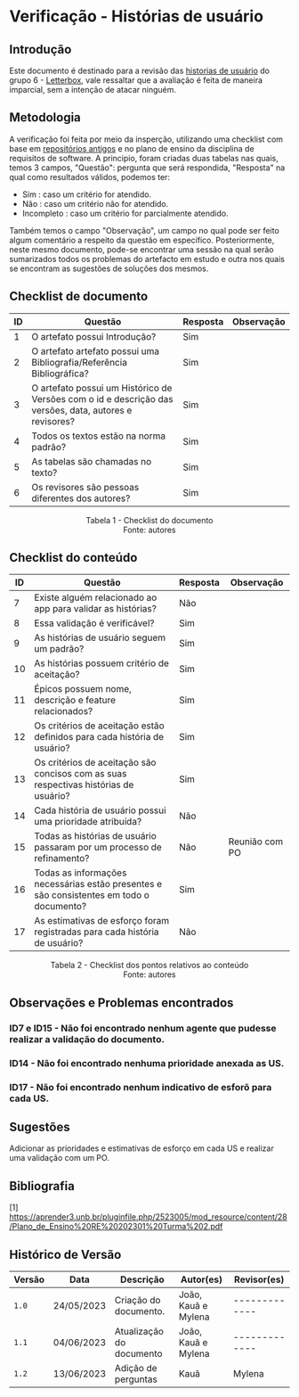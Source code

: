 
# Verificação - Histórias de usuário

## Introdução
Este documento é destinado para a revisão das [historias de usuário]( https://requisitos-de-software.github.io/2023.1-Letterboxd/Modelagem/Metodologias%20Ageis/historiaUsuario/) do grupo 6 - [Letterbox](https://github.com/Requisitos-de-Software/2023.1-Letterboxd), vale ressaltar que a avaliação é feita de maneira imparcial, sem a intenção de atacar ninguém.

## Metodologia

A verificação foi feita por meio da insperção, utilizando uma checklist com base em [repositórios antigos](https://github.com/Requisitos-de-Software) e no plano de ensino da disciplina de requisitos de software. A principio, foram criadas duas tabelas nas quais, temos 3 campos, "Questão": pergunta que será respondida, "Resposta" na qual como resultados válidos, podemos ter: 

- Sim : caso um critério for atendido.
- Não : caso um critério não for atendido.
- Incompleto : caso um critério for parcialmente atendido.

Também temos o campo "Observação", um campo no qual pode ser feito algum comentário a respeito da questão em específico. Posteriormente, neste mesmo documento, pode-se encontrar uma sessão na qual serão sumarizados todos os problemas do artefacto em estudo e outra nos quais se encontram as sugestões de soluções dos mesmos.

## Checklist de documento
|ID|Questão|Resposta|Observação|
|--|-------|--------|----------|
|1|O artefato possui Introdução?                                                                                |  Sim      |          |
|2|O artefato artefato possui uma Bibliografia/Referência Bibliográfica?                                        |  Sim      |          |
|3|O artefato possui um Histórico de Versões com o id e descrição das versões, data, autores e revisores?       |  Sim      |          |
|4|Todos os textos estão na norma padrão?                                                                       |  Sim      |          |
|5|As tabelas são chamadas no texto?                                                                            |  Sim      |          |
|6|Os revisores são pessoas diferentes dos autores?                                                             |  Sim      |          |

<p align="center"> Tabela 1 - Checklist do documento <br> Fonte: autores </p>

## Checklist do conteúdo
|ID|Questão|Resposta|Observação|
|--|-------|--------|----------|
|7|Existe alguém relacionado ao app para validar as histórias?|Não|  |
|8|Essa validação é verificável? |Sim||
|9|As histórias de usuário seguem um padrão?|Sim||
|10|As histórias possuem critério de aceitação?|Sim||
|11|Épicos possuem nome, descrição e feature relacionados?|Sim||
|12|Os critérios de aceitação estão definidos para cada história de usuário?|Sim||
|13|Os critérios de aceitação são concisos com as suas respectivas histórias de usuário?|Sim||
|14|Cada história de usuário possui uma prioridade atribuída?|Não||
|15|Todas as histórias de usuário passaram por um processo de refinamento?|Não|Reunião com PO|
|16|Todas as informações necessárias estão presentes e são consistentes em todo o documento?|Sim||
|17|As estimativas de esforço foram registradas para cada história de usuário?|Não||

<p align="center"> Tabela 2 - Checklist dos pontos relativos ao conteúdo <br> Fonte: autores </p>

## Observações e Problemas encontrados
### ID7 e ID15 - Não foi encontrado nenhum agente que pudesse realizar a validação do documento.
### ID14 - Não foi encontrado nenhuma prioridade anexada as US.
### ID17 - Não foi encontrado nenhum indicativo de esforõ para cada US.

## Sugestões
Adicionar as prioridades e estimativas de esforço em cada US e realizar uma validação com um PO.

## Bibliografia
[1] https://aprender3.unb.br/pluginfile.php/2523005/mod_resource/content/28/Plano_de_Ensino%20RE%20202301%20Turma%202.pdf 

## Histórico de Versão

| Versão | Data          | Descrição                          | Autor(es)     |  Revisor(es)  |
| ------ | ------------- | ---------------------------------- | ------------- | ------------- |
| `1.0`  | 24/05/2023    | Criação do documento.              |  João, Kauã e Mylena  | ------------- |
| `1.1`  | 04/06/2023    | Atualização do documento           |  João, Kauã e Mylena  | ------------- |
| `1.2`  | 13/06/2023    | Adição de perguntas                | Kauã                  |  Mylena      |

